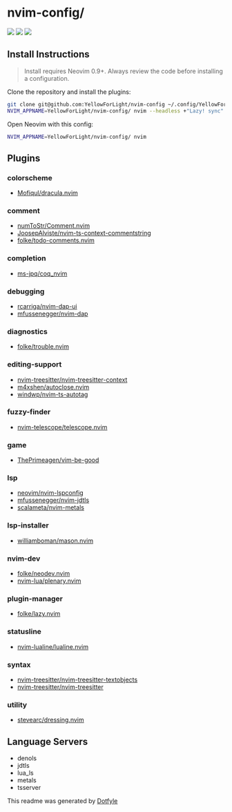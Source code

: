 # nvim-config/

<a href="https://dotfyle.com/YellowForLight/nvim-config"><img src="https://dotfyle.com/YellowForLight/nvim-config/badges/plugins?style=flat" /></a>
<a href="https://dotfyle.com/YellowForLight/nvim-config"><img src="https://dotfyle.com/YellowForLight/nvim-config/badges/leaderkey?style=flat" /></a>
<a href="https://dotfyle.com/YellowForLight/nvim-config"><img src="https://dotfyle.com/YellowForLight/nvim-config/badges/plugin-manager?style=flat" /></a>


## Install Instructions

 > Install requires Neovim 0.9+. Always review the code before installing a configuration.

Clone the repository and install the plugins:

```sh
git clone git@github.com:YellowForLight/nvim-config ~/.config/YellowForLight/nvim-config
NVIM_APPNAME=YellowForLight/nvim-config/ nvim --headless +"Lazy! sync" +qa
```

Open Neovim with this config:

```sh
NVIM_APPNAME=YellowForLight/nvim-config/ nvim
```

## Plugins

### colorscheme

+ [Mofiqul/dracula.nvim](https://dotfyle.com/plugins/Mofiqul/dracula.nvim)
### comment

+ [numToStr/Comment.nvim](https://dotfyle.com/plugins/numToStr/Comment.nvim)
+ [JoosepAlviste/nvim-ts-context-commentstring](https://dotfyle.com/plugins/JoosepAlviste/nvim-ts-context-commentstring)
+ [folke/todo-comments.nvim](https://dotfyle.com/plugins/folke/todo-comments.nvim)
### completion

+ [ms-jpq/coq_nvim](https://dotfyle.com/plugins/ms-jpq/coq_nvim)
### debugging

+ [rcarriga/nvim-dap-ui](https://dotfyle.com/plugins/rcarriga/nvim-dap-ui)
+ [mfussenegger/nvim-dap](https://dotfyle.com/plugins/mfussenegger/nvim-dap)
### diagnostics

+ [folke/trouble.nvim](https://dotfyle.com/plugins/folke/trouble.nvim)
### editing-support

+ [nvim-treesitter/nvim-treesitter-context](https://dotfyle.com/plugins/nvim-treesitter/nvim-treesitter-context)
+ [m4xshen/autoclose.nvim](https://dotfyle.com/plugins/m4xshen/autoclose.nvim)
+ [windwp/nvim-ts-autotag](https://dotfyle.com/plugins/windwp/nvim-ts-autotag)
### fuzzy-finder

+ [nvim-telescope/telescope.nvim](https://dotfyle.com/plugins/nvim-telescope/telescope.nvim)
### game

+ [ThePrimeagen/vim-be-good](https://dotfyle.com/plugins/ThePrimeagen/vim-be-good)
### lsp

+ [neovim/nvim-lspconfig](https://dotfyle.com/plugins/neovim/nvim-lspconfig)
+ [mfussenegger/nvim-jdtls](https://dotfyle.com/plugins/mfussenegger/nvim-jdtls)
+ [scalameta/nvim-metals](https://dotfyle.com/plugins/scalameta/nvim-metals)
### lsp-installer

+ [williamboman/mason.nvim](https://dotfyle.com/plugins/williamboman/mason.nvim)
### nvim-dev

+ [folke/neodev.nvim](https://dotfyle.com/plugins/folke/neodev.nvim)
+ [nvim-lua/plenary.nvim](https://dotfyle.com/plugins/nvim-lua/plenary.nvim)
### plugin-manager

+ [folke/lazy.nvim](https://dotfyle.com/plugins/folke/lazy.nvim)
### statusline

+ [nvim-lualine/lualine.nvim](https://dotfyle.com/plugins/nvim-lualine/lualine.nvim)
### syntax

+ [nvim-treesitter/nvim-treesitter-textobjects](https://dotfyle.com/plugins/nvim-treesitter/nvim-treesitter-textobjects)
+ [nvim-treesitter/nvim-treesitter](https://dotfyle.com/plugins/nvim-treesitter/nvim-treesitter)
### utility

+ [stevearc/dressing.nvim](https://dotfyle.com/plugins/stevearc/dressing.nvim)
## Language Servers

+ denols
+ jdtls
+ lua_ls
+ metals
+ tsserver


 This readme was generated by [Dotfyle](https://dotfyle.com)